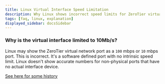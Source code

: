 ```yaml
---
title: Linux Virtual Interface Speed Limitation
description: Why Linux shows incorrect speed limits for ZeroTier virtual network interfaces
tags: [faq, linux, explanation]
displayed_sidebar: docsSidebar
---
```


### Why is the virtual interface limited to 10Mb/s?

Linux may show the ZeroTier virtual network port as a `100` mbps or `10` mbps port. This is incorrect. It's a software defined port with no intrinsic speed limit. Linux doesn't show accurate numbers for non-physical ports that have no actual interface device.

[See here for some history](https://www.phoronix.com/news/Linux-TUN-Driver-1000x)
